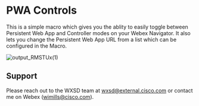 # PWA Controls
This is a simple macro which gives you the ablity to easily toggle between Persistent Web App and Controller modes on your Webex Navigator. It also lets you change the Persistent Web App URL from a list which can be configured in the Macro.


![output_RMSTUx(1)](https://user-images.githubusercontent.com/21026209/166060186-c4f0d8ca-22c4-4598-977f-78dd47ab049e.gif)


## Support

Please reach out to the WXSD team at [wxsd@external.cisco.com](mailto:wxsd@external.cisco.com?cc=wimills@cisco.com&subject=pwa-controls)
or contact me on Webex (wimills@cisco.com).
